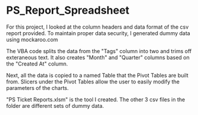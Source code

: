 # PS_Report_Spreadsheet

For this project, I looked at the column headers and data format of the csv report provided.  To maintain proper data security, I generated dummy data using mockaroo.com

The VBA code splits the data from the "Tags" column into two and trims off exteraneous text.  It also creates "Month" and "Quarter" columns based on the "Created At" column.

Next, all the data is copied to a named Table that the Pivot Tables are built from.  Slicers under the Pivot Tables allow the user to easily modify the parameters of the charts.

"PS Ticket Reports.xlsm" is the tool I created.  The other 3 csv files in the folder are different sets of dummy data.